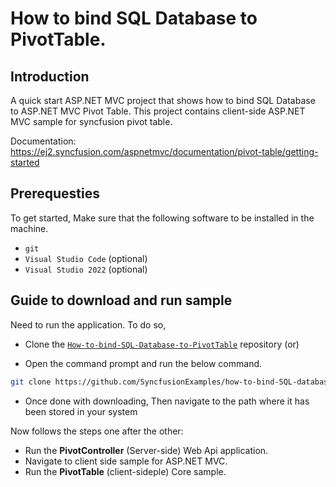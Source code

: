 # How to bind SQL Database to PivotTable.

## Introduction

A quick start ASP.NET MVC project that shows how to bind SQL Database to ASP.NET MVC Pivot Table. This project contains client-side ASP.NET MVC sample for syncfusion pivot table.

Documentation: https://ej2.syncfusion.com/aspnetmvc/documentation/pivot-table/getting-started

## Prerequesties

To get started, Make sure that the following software to be installed in the machine.

* `git`
* `Visual Studio Code` (optional)
* `Visual Studio 2022` (optional)

## Guide to download and run sample

Need to run the application. To do so,

* Clone the [`How-to-bind-SQL-Database-to-PivotTable`](https://github.com/SyncfusionExamples/how-to-bind-SQL-database-to-pivot-table) repository (or)

* Open the command prompt and run the below command.

```sh
git clone https://github.com/SyncfusionExamples/how-to-bind-SQL-database-to-pivot-table
```

* Once done with downloading, Then navigate to the path where it has been stored in your system

Now follows the steps one after the other:

* Run the **PivotController** (Server-side) Web Api application.
* Navigate to client side sample for ASP.NET MVC.
* Run the **PivotTable** (client-sideple) Core sample.